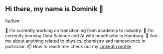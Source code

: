 ## Hi there, my name is Dominik 👋
_he/him_

<!--
**dominikhoeing/dominikhoeing** is a ✨ _special_ ✨ repository because its `README.md` (this file) appears on your GitHub profile.

Here are some ideas to get you started:

- 🔭 I’m currently working on ...
- 🌱 I’m currently learning ...
- 👯 I’m looking to collaborate on ...
- 🤔 I’m looking for help with ...
- 💬 Ask me about ...
- 📫 How to reach me: ...
- 😄 Pronouns: ...
- ⚡ Fun fact: ...
-->

🔭 I’m currently working on transitioning from academia to industry.
🌱 I’m currently learning Data Science and AI with neuefische in Hamburg.
💬 Ask me about anything related to physics, chemistry and nanoscience in particular.
📫 How to reach me: check out my [LinkedIn profile](https://linkedin.com/in/dominikhoeing/)
